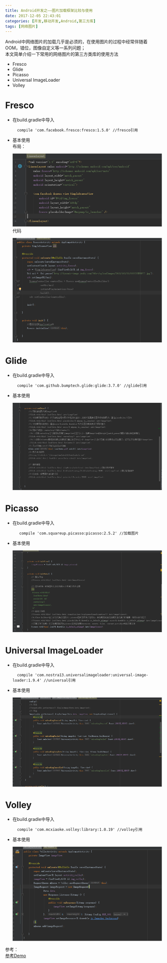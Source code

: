 ```yaml
---
title: Android开发之——图片加载框架比较与使用
date: 2017-12-05 22:43:01
categories: [开发,移动开发,Android,第三方库]
tags: [网络图片]
---
```


Android中网络图片的加载几乎是必须的，在使用图片的过程中经常伴随着OOM，错位，图像自定义等一系列问题；    
本文简单介绍一下常用的网络图片的第三方类库的使用方法   
   
- Fresco
- Glide
- Picasso
- Universal ImageLoader 
- Volley
<!--more-->
# Fresco
- 在build.gradle中导入     

		compile 'com.facebook.fresco:fresco:1.5.0' //fresco引用

- 基本使用  
布局： 
	
	![布局][1]
代码
	
	![fresco][2]

# Glide  
- 在build.gradle中导入

		compile 'com.github.bumptech.glide:glide:3.7.0' //glide引用

- 基本使用

	![glide][3]

# Picasso

- 在build.gradle中导入   

		 compile 'com.squareup.picasso:picasso:2.5.2' //加载图片
- 基本使用   

	![picaso][4]

# Universal ImageLoader    
- 在build.gradle中导入   

		compile 'com.nostra13.universalimageloader:universal-image-loader:1.9.4' //universal引用

- 基本使用  

	![imageloader][5]

# Volley
- 在build.gradle中导入     

		compile 'com.mcxiaoke.volley:library:1.0.19' //volley引用
- 基本使用  

	![volley][6]

参考：   
[参考Demo][7]   



[1]: https://raw.githubusercontent.com/PGzxc/images/master/blog-images/fresco-layout.png
[2]: https://raw.githubusercontent.com/PGzxc/images/master/blog-images/fresco-code.png
[3]: https://raw.githubusercontent.com/PGzxc/images/master/blog-images/glide-base-use.png
[4]: https://raw.githubusercontent.com/PGzxc/images/master/blog-images/picaso-base-use.png
[5]: https://raw.githubusercontent.com/PGzxc/images/master/blog-images/imageloader-base-use.png
[6]: https://raw.githubusercontent.com/PGzxc/images/master/blog-images/volley-base-use.png
[7]: https://github.com/PGzxc/ImageNet